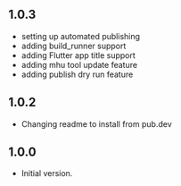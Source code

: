 ## 1.0.3

- setting up automated publishing
- adding build_runner support
- adding Flutter app title support
- adding mhu tool update feature
- adding publish dry run feature

## 1.0.2

- Changing readme to install from pub.dev

## 1.0.0

- Initial version.
